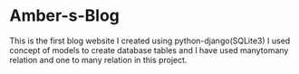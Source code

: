# Amber-s-Blog
This is the first blog website I created using python-django(SQLite3)
I used concept of models to create database tables and I have used manytomany relation and one to many relation in this project.
